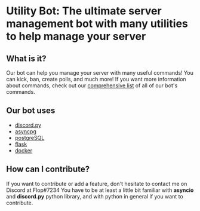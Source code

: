 # Utility Bot: The ultimate server management bot with many utilities to help manage your server 


## What is it?
Our bot can help you manage your server with many useful commands! You can kick, ban, create polls, and much more! If you want more information about commands, check out our [comprehensive list](utilitybot.co/commands) of all of our bot's commands.

## Our bot uses

- [discord.py](https://github.com/Rapptz/discord.py)
- [asyncpg](https://github.com/MagicStack/asyncpg)
- [postgreSQL](https://www.postgresql.org/)
- [flask](https://github.com/pallets/flask)
- [docker](https://www.docker.com/)

## How can I contribute?

If you want to contribute or add a feature, don't hesitate to contact me on Discord at Flop#7234
You have to be at least a little bit familiar with **asyncio** and **discord.py** python library, 
and with python in general if you want to contribute.
